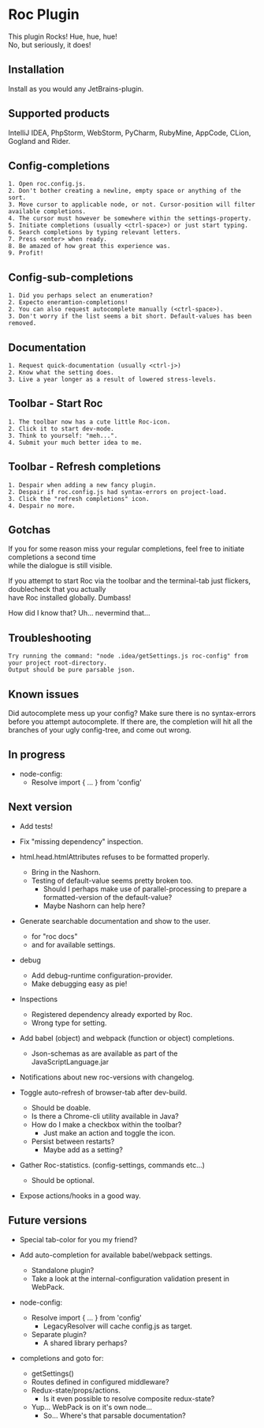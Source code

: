 Roc Plugin
==========
This plugin Rocks! Hue, hue, hue!  
No, but seriously, it does!

Installation
------------
Install as you would any JetBrains-plugin.

Supported products
------------------
IntelliJ IDEA, PhpStorm, WebStorm, PyCharm, RubyMine, AppCode, CLion, Gogland and Rider.

Config-completions
------------------
    1. Open roc.config.js.
    2. Don't bother creating a newline, empty space or anything of the sort.
    3. Move cursor to applicable node, or not. Cursor-position will filter available completions.
    4. The cursor must however be somewhere within the settings-property.
    5. Initiate completions (usually <ctrl-space>) or just start typing.
    6. Search completions by typing relevant letters.
    7. Press <enter> when ready.
    8. Be amazed of how great this experience was.
    9. Profit! 

Config-sub-completions
----------------------
    1. Did you perhaps select an enumeration?
    2. Expecto eneramtion-completions!
    2. You can also request autocomplete manually (<ctrl-space>).
    3. Don't worry if the list seems a bit short. Default-values has been removed.

Documentation
-------------   
    1. Request quick-documentation (usually <ctrl-j>)
    2. Know what the setting does.
    3. Live a year longer as a result of lowered stress-levels.

Toolbar - Start Roc
-------------------
    1. The toolbar now has a cute little Roc-icon.
    2. Click it to start dev-mode.
    3. Think to yourself: "meh...".
    4. Submit your much better idea to me.

Toolbar - Refresh completions
-----------------------------
    1. Despair when adding a new fancy plugin.
    2. Despair if roc.config.js had syntax-errors on project-load.
    3. Click the "refresh completions" icon.
    4. Despair no more.

Gotchas
-------
If you for some reason miss your regular completions, feel free to initiate completions a second time  
while the dialogue is still visible. 

If you attempt to start Roc via the toolbar and the terminal-tab just flickers, doublecheck that you actually  
have Roc installed globally. Dumbass!  

How did I know that? Uh... nevermind that...

Troubleshooting
---------------
    Try running the command: "node .idea/getSettings.js roc-config" from your project root-directory.
    Output should be pure parsable json.

Known issues
------------
Did autocomplete mess up your config? Make sure there is no syntax-errors before you attempt autocomplete.
If there are, the completion will hit all the branches of your ugly config-tree, and come out wrong.


In progress
-----------
- node-config:
    - Resolve import { ... } from 'config'
                      
Next version
------------
- Add tests!

- Fix "missing dependency" inspection.

- html.head.htmlAttributes refuses to be formatted properly.
    - Bring in the Nashorn.
    - Testing of default-value seems pretty broken too.
        - Should I perhaps make use of parallel-processing to prepare a formatted-version of the default-value?
        - Maybe Nashorn can help here?

- Generate searchable documentation and show to the user.
    - for "roc docs"
    - and for available settings.

- debug
    - Add debug-runtime configuration-provider.
    - Make debugging easy as pie!    

- Inspections
    - Registered dependency already exported by Roc.
    - Wrong type for setting. 

- Add babel (object) and webpack (function or object) completions.
    - Json-schemas as are available as part of the JavaScriptLanguage.jar
    
- Notifications about new roc-versions with changelog.

- Toggle auto-refresh of browser-tab after dev-build.
    - Should be doable.
    - Is there a Chrome-cli utility available in Java?
    - How do I make a checkbox within the toolbar?
        - Just make an action and toggle the icon.
    - Persist between restarts?
        - Maybe add as a setting?
        
- Gather Roc-statistics. (config-settings, commands etc...)
    - Should be optional.

- Expose actions/hooks in a good way.
        
Future versions
---------------
- Special tab-color for you my friend?

- Add auto-completion for available babel/webpack settings.
    - Standalone plugin?
    - Take a look at the internal-configuration validation present in WebPack.

- node-config:
    - Resolve import { ... } from 'config'
        - LegacyResolver will cache config.js as target.
    - Separate plugin?
        - A shared library perhaps?       
                    
- completions and goto for:       
    - getSettings()
    - Routes defined in configured middleware?
    - Redux-state/props/actions.
        - Is it even possible to resolve composite redux-state?
    - Yup... WebPack is on it's own node...
        - So... Where's that parsable documentation?
                    
